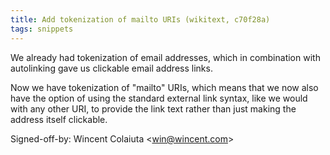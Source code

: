 ```yaml
---
title: Add tokenization of mailto URIs (wikitext, c70f28a)
tags: snippets
---
```


We already had tokenization of email addresses, which in combination with autolinking gave us clickable email address links.

Now we have tokenization of "mailto" URIs, which means that we now also have the option of using the standard external link syntax, like we would with any other URI, to provide the link text rather than just making the address itself clickable.

Signed-off-by: Wincent Colaiuta &lt;win@wincent.com&gt;
